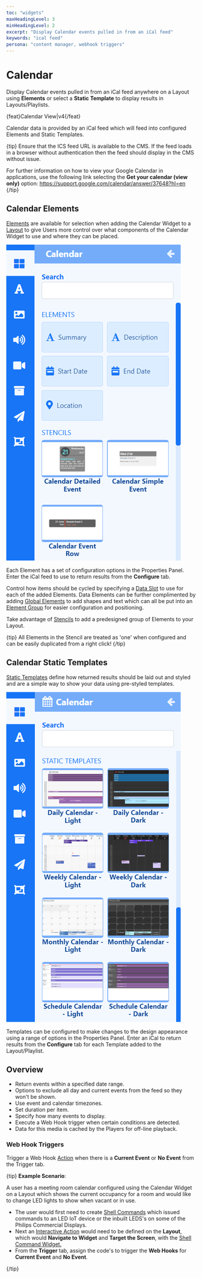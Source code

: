 ```yaml
---
toc: "widgets"
maxHeadingLevel: 3
minHeadingLevel: 2
excerpt: "Display Calendar events pulled in from an iCal feed"
keywords: "ical feed"
persona: "content manager, webhook triggers"
---
```


# Calendar

Display Calendar events pulled in from an iCal feed anywhere on a Layout using **Elements** or select a **Static Template** to display results in Layouts/Playlists.

{feat}Calendar View|v4{/feat}

Calendar data is provided by an iCal feed which will feed into configured Elements and Static Templates.

{tip}
Ensure that the ICS feed URL is available to the CMS. If the feed loads in a browser without authentication then the feed should display in the CMS without issue.

For further information on how to view your Google Calendar in applications, use the following link selecting the **Get your calendar (view only)** option: https://support.google.com/calendar/answer/37648?hl=en
{/tip}

## Calendar Elements

[Elements](layouts_editor#content-data-widgets-and-elements) are available for selection when adding the Calendar Widget to a [Layout](layouts_editor.html) to give Users more control over what components of the Calendar Widget to use and where they can be placed.

![Calendar Elements](img/v4_media_modules_calendar_elements.png)

Each Element has a set of configuration options in the Properties Panel.  Enter the iCal feed to use to return results from the **Configure** tab.

Control how items should be cycled by specifying a [Data Slot](https://test.xibo.org.uk/manual/en/layouts_editor.html#content-data-slots) to use for each of the added Elements. Data Elements can be further complimented by adding [Global Elements](layouts_editor.html#content-global-elements) to add shapes and text which can all be put into an [Element Group](layouts_editor.html#content-grouping-elements) for easier configuration and positioning.

Take advantage of [Stencils](layouts_editor.html#content-stencils) to add a predesigned group of Elements to your Layout. 

{tip}
All Elements in the Stencil are treated as 'one' when configured and can be easily duplicated from a right click!
{/tip}

## Calendar Static Templates

[Static Templates](layouts_editor.html#content-static-templates) define how returned results should be laid out and styled and are a simple way to show your data using pre-styled templates.

![Calendar Elements](img/v4_media_modules_calendar_templates.png)

Templates can be configured to make changes to the design appearance using a range of options in the Properties Panel. Enter an iCal to return results from the **Configure** tab for each Template added to the Layout/Playlist.

## Overview

- Return events within a specified date range.
- Options to exclude all day and current events from the feed so they won't be shown.
- Use event and calendar timezones.
- Set duration per item.
- Specify how many events to display.
- Execute a Web Hook trigger when certain conditions are detected.
- Data for this media is cached by the Players for off-line playback.

### Web Hook Triggers 

Trigger a Web Hook [Action](layouts_interactive_actions.html) when there is a **Current Event** or **No Event** from the Trigger tab.

{tip}
**Example Scenario**:

A user has a meeting room calendar configured using the Calendar Widget on a Layout which shows the current occupancy for a room and would like to change LED lights to show when vacant or in use.

- The user would first need to create [Shell Commands](displays_command_functionality.html#content-shell-commands) which issued commands to an LED IoT device or the inbuilt LEDS's on some of the Philips Commercial Displays.
- Next an [Interactive Action](layouts_interactive_actions.html) would need to be defined on the **Layout**, which would **Navigate to Widget** and **Target the Screen**, with the [Shell Command Widget.](media_module_shellcommand.html) 
- From the **Trigger** tab, assign the code's to trigger the **Web Hooks** for **Current Event** and **No Event**.

{/tip}

